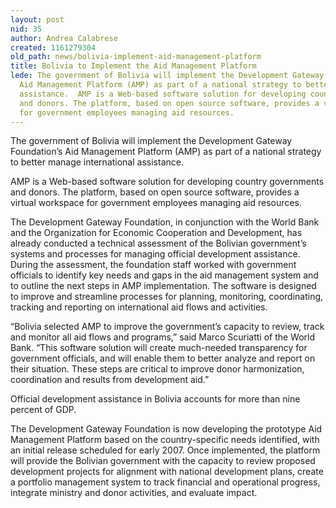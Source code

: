 ```yaml
---
layout: post
nid: 35
author: Andrea Calabrese
created: 1161279304
old_path: news/bolivia-implement-aid-management-platform
title: Bolivia to Implement the Aid Management Platform
lede: The government of Bolivia will implement the Development Gateway Foundation’s
  Aid Management Platform (AMP) as part of a national strategy to better manage international
  assistance.  AMP is a Web-based software solution for developing country governments
  and donors. The platform, based on open source software, provides a virtual workspace
  for government employees managing aid resources.
---
```


The government of Bolivia will implement the Development Gateway Foundation’s Aid Management Platform (AMP) as part of a national strategy to better manage international assistance.

AMP is a Web-based software solution for developing country governments and donors. The platform, based on open source software, provides a virtual workspace for government employees managing aid resources.

The Development Gateway Foundation, in conjunction with the World Bank and the Organization for Economic Cooperation and Development, has already conducted a technical assessment of the Bolivian government’s systems and processes for managing official development assistance. During the assessment, the foundation staff worked with government officials to identify key needs and gaps in the aid management system and to outline the next steps in AMP implementation. The software is designed to improve and streamline processes for planning, monitoring, coordinating, tracking and reporting on international aid flows and activities.

“Bolivia selected AMP to improve the government’s capacity to review, track and monitor all aid flows and programs,” said Marco Scuriatti of the World Bank. “This software solution will create much-needed transparency for government officials, and will enable them to better analyze and report on their situation. These steps are critical to improve donor harmonization, coordination and results from development aid.”

Official development assistance in Bolivia accounts for more than nine percent of GDP.

The Development Gateway Foundation is now developing the prototype Aid Management Platform based on the country-specific needs identified, with an initial release scheduled for early 2007. Once implemented, the platform will provide the Bolivian government with the capacity to review proposed development projects for alignment with national development plans, create a portfolio management system to track financial and operational progress, integrate ministry and donor activities, and evaluate impact.
